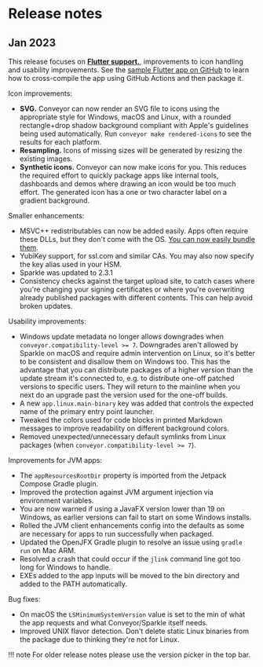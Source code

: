# Release notes

## Jan 2023

This release focuses on [**Flutter support.**](configs/flutter.md), improvements to icon handling and usability improvements. See the
[sample Flutter app on GitHub](https://github.com/hydraulic-software/flutter-demo) to learn how to cross-compile the app using GitHub Actions
and then package it.

Icon improvements:

* **SVG.** Conveyor can now render an SVG file to icons using the appropriate style for Windows, macOS and Linux, with a rounded rectangle+drop shadow background compliant with Apple's guidelines being used automatically. Run `conveyor make rendered-icons` to see the results for each platform.
* **Resampling.** Icons of missing sizes will be generated by resizing the existing images.
* **Synthetic icons.** Conveyor can now make icons for you. This reduces the required effort to quickly package apps like internal tools, dashboards and demos where drawing an icon would be too much effort. The generated icon has a one or two character label on a gradient background.

Smaller enhancements:

* MSVC++ redistributables can now be added easily. Apps often require these DLLs, but they don't come with the OS. [You can now easily bundle them](stdlib/index.md#microsoft-visual-c-redistributables).
* YubiKey support, for ssl.com and similar CAs. You may also now specify the key alias used in your HSM.
* Sparkle was updated to 2.3.1
* Consistency checks against the target upload site, to catch cases where you're changing your signing certificates or where you're overwriting already published packages with different contents. This can help avoid broken updates.

Usability improvements:

* Windows update metadata no longer allows downgrades when `conveyor.compatibility-level >= 7`. Downgrades aren't allowed by Sparkle on macOS and require admin intervention on Linux, so it's better to be consistent and disallow them on Windows too. This has the advantage that you can distribute packages of a higher version than the update stream it's connected to, e.g. to distribute one-off patched versions to specific users. They will return to the mainline when you next do an upgrade past the version used for the one-off builds.
* A new `app.linux.main-binary` key was added that controls the expected name of the primary entry point launcher.
* Tweaked the colors used for code blocks in printed Markdown messages to improve readability on different background colors.
* Removed unexpected/unnecessary default symlinks from Linux packages (when `conveyor.compatibility-level >= 7`).

Improvements for JVM apps:

* The `appResourcesRootDir` property is imported from the Jetpack Compose Gradle plugin.
* Improved the protection against JVM argument injection via environment variables.
* You are now warned if using a JavaFX version lower than 19 on Windows, as earlier versions can fail to start on some Windows installs.
* Rolled the JVM client enhancements config into the defaults as some are necessary for apps to run successfully when packaged.
* Updated the OpenJFX Gradle plugin to resolve an issue using `gradle run` on Mac ARM.
* Resolved a crash that could occur if the `jlink` command line got too long for Windows to handle.
* EXEs added to the app inputs will be moved to the bin directory and added to the PATH automatically.

Bug fixes:

* On macOS the `LSMinimumSystemVersion` value is set to the min of what the app requests and what Conveyor/Sparkle itself needs.
* Improved UNIX flavor detection. Don't delete static Linux binaries from the package due to thinking they're not for Linux.

!!! note 
    For older release notes please use the version picker in the top bar.
